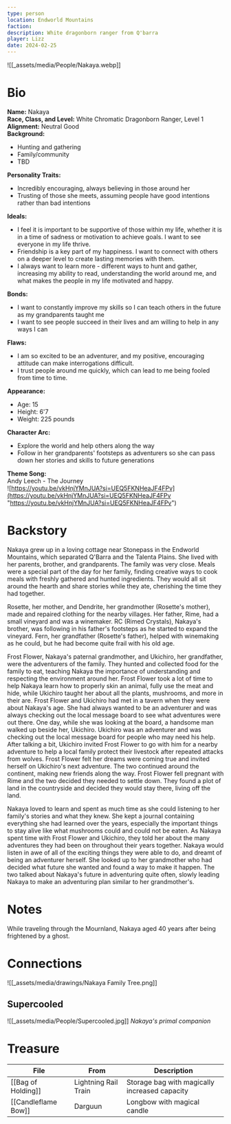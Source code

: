 ```yaml
---
type: person
location: Endworld Mountains
faction: 
description: White dragonborn ranger from Q'barra
player: Lizz
date: 2024-02-25
---
```

![[_assets/media/People/Nakaya.webp]]
# Bio
**Name:** Nakaya <br />
**Race, Class, and Level:** White Chromatic Dragonborn Ranger, Level 1 <br />
**Alignment:** Neutral Good <br />
**Background:**

- Hunting and gathering
- Family/community
- TBD

**Personality Traits:**

- Incredibly encouraging, always believing in those around her
- Trusting of those she meets, assuming people have good intentions rather than bad intentions

**Ideals:**

- I feel it is important to be supportive of those within my life, whether it is in a time of sadness or motivation to achieve goals. I want to see everyone in my life thrive.
- Friendship is a key part of my happiness. I want to connect with others on a deeper level to create lasting memories with them.
- I always want to learn more - different ways to hunt and gather, increasing my ability to read, understanding the world around me, and what makes the people in my life motivated and happy.

**Bonds:**

- I want to constantly improve my skills so I can teach others in the future as my grandparents taught me
- I want to see people succeed in their lives and am willing to help in any ways I can

**Flaws:**

- I am so excited to be an adventurer, and my positive, encouraging attitude can make interrogations difficult.
- I trust people around me quickly, which can lead to me being fooled from time to time.

**Appearance:**  

- Age: 15
- Height: 6'7
- Weight: 225 pounds

**Character Arc:**

- Explore the world and help others along the way
- Follow in her grandparents' footsteps as adventurers so she can pass down her stories and skills to future generations

**Theme Song:**<br />
Andy Leech - The Journey<br />
![https://youtu.be/vkHnjYMnJUA?si=UEQ5FKNHeaJF4FPv](https://youtu.be/vkHnjYMnJUA?si=UEQ5FKNHeaJF4FPv "https://youtu.be/vkHnjYMnJUA?si=UEQ5FKNHeaJF4FPv")

# Backstory

Nakaya grew up in a loving cottage near Stonepass in the Endworld Mountains, which separated Q'Barra and the Talenta Plains. She lived with her parents, brother, and grandparents. The family was very close. Meals were a special part of the day for her family, finding creative ways to cook meals with freshly gathered and hunted ingredients. They would all sit around the hearth and share stories while they ate, cherishing the time they had together. 

Rosette, her mother, and Dendrite, her grandmother (Rosette's mother), made and repaired clothing for the nearby villages. Her father, Rime, had a small vineyard and was a winemaker. RC (Rimed Crystals), Nakaya's brother, was following in his father's footsteps as he started to expand the vineyard. Fern, her grandfather (Rosette's father), helped with winemaking as he could, but he had become quite frail with his old age.  

Frost Flower, Nakaya's paternal grandmother, and Ukichiro, her grandfather, were the adventurers of the family. They hunted and collected food for the family to eat, teaching Nakaya the importance of understanding and respecting the environment around her. Frost Flower took a lot of time to help Nakaya learn how to properly skin an animal, fully use the meat and hide, while Ukichiro taught her about all the plants, mushrooms, and more in their are. Frost Flower and Ukichiro had met in a tavern when they were about Nakaya's age. She had always wanted to be an adventurer and was always checking out the local message board to see what adventures were out there. One day, while she was looking at the board, a handsome man walked up beside her, Ukichiro. Ukichiro was an adventurer and was checking out the local message board for people who may need his help. After talking a bit, Ukichiro invited Frost Flower to go with him for a nearby adventure to help a local family protect their livestock after repeated attacks from wolves. Frost Flower felt her dreams were coming true and invited herself on Ukichiro's next adventure. The two continued around the continent, making new friends along the way. Frost Flower fell pregnant with Rime and the two decided they needed to settle down. They found a plot of land in the countryside and decided they would stay there, living off the land. 

Nakaya loved to learn and spent as much time as she could listening to her family's stories and what they knew. She kept a journal containing everything she had learned over the years, especially the important things to stay alive like what mushrooms could and could not be eaten. As Nakaya spent time with Frost Flower and Ukichiro, they told her about the many adventures they had been on throughout their years together. Nakaya would listen in awe of all of the exciting things they were able to do, and dreamt of being an adventurer herself. She looked up to her grandmother who had decided what future she wanted and found a way to make it happen. The two talked about Nakaya's future in adventuring quite often, slowly leading Nakaya to make an adventuring plan similar to her grandmother's.

# Notes
While traveling through the Mournland, Nakaya aged 40 years after being frightened by a ghost.


# Connections
![[_assets/media/drawings/Nakaya Family Tree.png]]
## Supercooled
![[_assets/media/People/Supercooled.jpg]]
*Nakaya's primal companion*

# Treasure
<!-- QueryToSerialize: TABLE location as "From", description as "Description" where owner = "Nakaya" -->
<!-- SerializedQuery: TABLE location as "From", description as "Description" where owner = "Nakaya" -->

| File                                             | From                 | Description                                   |
| ------------------------------------------------ | -------------------- | --------------------------------------------- |
| [[Bag of Holding]]   | Lightning Rail Train | Storage bag with magically increased capacity |
| [[Candleflame Bow]] | Darguun              | Longbow with magical candle                   |
<!-- SerializedQuery END -->

